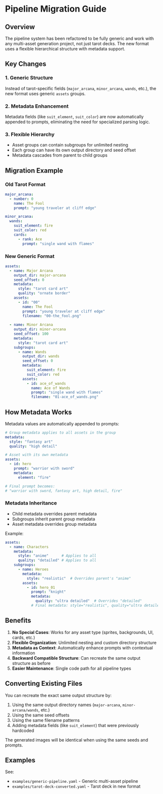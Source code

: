 # Pipeline Migration Guide

## Overview

The pipeline system has been refactored to be fully generic and work with any multi-asset generation project, not just tarot decks. The new format uses a flexible hierarchical structure with metadata support.

## Key Changes

### 1. Generic Structure
Instead of tarot-specific fields (`major_arcana`, `minor_arcana`, `wands`, etc.), the new format uses generic `assets` groups.

### 2. Metadata Enhancement
Metadata fields (like `suit_element`, `suit_color`) are now automatically appended to prompts, eliminating the need for specialized parsing logic.

### 3. Flexible Hierarchy
- Asset groups can contain subgroups for unlimited nesting
- Each group can have its own output directory and seed offset
- Metadata cascades from parent to child groups

## Migration Example

### Old Tarot Format
```yaml
major_arcana:
  - number: 0
    name: The Fool
    prompt: "young traveler at cliff edge"

minor_arcana:
  wands:
    suit_element: fire
    suit_color: red
    cards:
      - rank: Ace
        prompt: "single wand with flames"
```

### New Generic Format
```yaml
assets:
  - name: Major Arcana
    output_dir: major-arcana
    seed_offset: 0
    metadata:
      style: "tarot card art"
      quality: "ornate border"
    assets:
      - id: "00"
        name: The Fool
        prompt: "young traveler at cliff edge"
        filename: "00-the_fool.png"
  
  - name: Minor Arcana
    output_dir: minor-arcana
    seed_offset: 100
    metadata:
      style: "tarot card art"
    subgroups:
      - name: Wands
        output_dir: wands
        seed_offset: 0
        metadata:
          suit_element: fire
          suit_color: red
        assets:
          - id: ace_of_wands
            name: Ace of Wands
            prompt: "single wand with flames"
            filename: "01-ace_of_wands.png"
```

## How Metadata Works

Metadata values are automatically appended to prompts:

```yaml
# Group metadata applies to all assets in the group
metadata:
  style: "fantasy art"
  quality: "high detail"

# Asset with its own metadata
assets:
  - id: hero
    prompt: "warrior with sword"
    metadata:
      element: "fire"

# Final prompt becomes:
# "warrior with sword, fantasy art, high detail, fire"
```

### Metadata Inheritance

- Child metadata overrides parent metadata
- Subgroups inherit parent group metadata
- Asset metadata overrides group metadata

Example:
```yaml
assets:
  - name: Characters
    metadata:
      style: "anime"      # Applies to all
      quality: "detailed" # Applies to all
    subgroups:
      - name: Heroes
        metadata:
          style: "realistic"  # Overrides parent's "anime"
        assets:
          - id: hero_01
            prompt: "knight"
            metadata:
              quality: "ultra detailed"  # Overrides "detailed"
            # Final metadata: style="realistic", quality="ultra detailed"
```

## Benefits

1. **No Special Cases**: Works for any asset type (sprites, backgrounds, UI, cards, etc.)
2. **Flexible Organization**: Unlimited nesting and custom directory structure
3. **Metadata as Context**: Automatically enhance prompts with contextual information
4. **Backward Compatible Structure**: Can recreate the same output structure as before
5. **Easier Maintenance**: Single code path for all pipeline types

## Converting Existing Files

You can recreate the exact same output structure by:

1. Using the same output directory names (`major-arcana`, `minor-arcana/wands`, etc.)
2. Using the same seed offsets
3. Using the same filename patterns
4. Adding metadata fields (like `suit_element`) that were previously hardcoded

The generated images will be identical when using the same seeds and prompts.

## Examples

See:
- `examples/generic-pipeline.yaml` - Generic multi-asset pipeline
- `examples/tarot-deck-converted.yaml` - Tarot deck in new format
